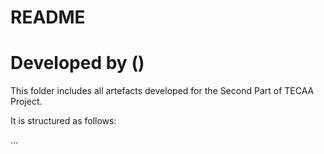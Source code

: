 # README #

# Developed by <name> (<number>)

This folder includes all artefacts developed for the Second Part of TECAA Project. 

It is structured as follows:

...
